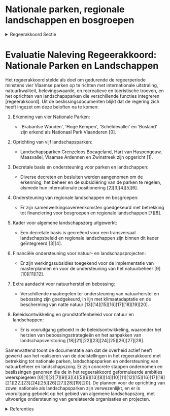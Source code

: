 # Nationale parken, regionale landschappen en bosgroepen

<details>
        <summary>Regeerakkoord Sectie </summary>
        <p>2.3.5 Nationale parken, regionale landschappen en bosgroepen Tijdens deze regeerperiode richten we minstens een viertal Vlaamse parken op: omvangrijke gebieden met internationale uitstraling, een uitzonderlijke natuur en een unieke belevings-waarde, die een troef vormen het vlak van recre-atie en toerisme. We hanteren hierbij objectieve criteria op maat van Vlaanderen en die een voldoende hoge kwaliteit garanderen. We zorgen voor eenheid van beheer en streven naar het creëren van territoriale verbindingen. Daarnaast maken we werk van de oprichting van landschapsparken: gebieden met een uitge-sproken landschapskwaliteit, waarin vanuit een integrale visie ruimte is voor recreatie, natuur, landbouw, wonen, bedrijvigheid en toerisme. De Vlaamse overheid erkent de rol van de Regionale Landschappen en van de Bosgroepen, en zal die verder ondersteunen. </p>
        </details> 

# Evaluatie Naleving Regeerakkoord: Nationale Parken en Landschappen

Het regeerakkoord stelde als doel om gedurende de regeerperiode minstens vier Vlaamse parken op te richten met internationale uitstraling, natuurkwaliteit, belevingswaarde, en recreatieve en toeristische troeven, en het oprichten van landschapsparken die verschillende functies integreren [regeerakkoord]. Uit de beslissingsdocumenten blijkt dat de regering zich heeft ingezet om deze beloften na te komen:

1. Erkenning van vier Nationale Parken:
   - 'Brabantse Wouden', 'Hoge Kempen', 'Scheldevallei' en 'Bosland' zijn erkend als Nationaal Park Vlaanderen \[0\].

2. Oprichting van vijf landschapsparken:
   - Landschapsparken Grenzeloos Bocageland, Hart van Haspengouw, Maasvallei, Vlaamse Ardennen en Zwinstreek zijn opgericht \[1\].

3. Decretale basis en ondersteuning voor parken en landschappen:
   - Diverse decreten en besluiten werden aangenomen om de erkenning, het beheer en de subsidiëring van de parken te regelen, alsmede hun internationale positionering \[2\]\[3\]\[4\]\[5\]\[6\].

4. Ondersteuning van regionale landschappen en bosgroepen:
   - Er zijn samenwerkingsovereenkomsten goedgekeurd met betrekking tot financiering voor bosgroepen en regionale landschappen \[7\]\[8\].

5. Kader voor algemene landschapszorg uitgewerkt:
   - Een decretale basis is gecreëerd voor een transversaal landschapsbeleid en regionale landschappen zijn binnen dit kader geïntegreerd \[3\]\[4\].

6. Financiële ondersteuning voor natuur- en landschapsprojecten:
   - Er zijn werkingssubsidies toegekend voor de implementatie van masterplannen en voor de ondersteuning van het natuurbeheer \[9\]\[10\]\[11\]\[12\].

7. Extra aandacht voor natuurherstel en bebossing:
   - Verschillende maatregelen ter ondersteuning van natuurherstel en bebossing zijn goedgekeurd, in lijn met klimaatadaptatie en de bescherming van natte natuur \[13\]\[14\]\[15\]\[16\]\[17\]\[18\]\[19\]\[20\].

8. Beleidsontwikkeling en grondstoffenbeleid voor natuur en landschappen:
   - Er is vooruitgang geboekt in de beleidsontwikkeling, waaronder het herzien van bebossingsstrategieën en het aanpakken van landschapsverstoring \[18\]\[21\]\[22\]\[23\]\[24\]\[25\]\[26\]\[27\]\[28\].

Samenvattend toont de documentatie aan dat de overheid actief heeft gewerkt aan het realiseren van de doelstellingen in het regeerakkoord met betrekking tot nationale parken, landschapsparken en ondersteuning van natuurbeheer en landschapszorg. Er zijn concrete stappen ondernomen en beslissingen genomen die de in het regeerakkoord geformuleerde ambities weerspiegelen \[0\]\[1\]\[2\]\[7\]\[9\]\[3\]\[4\]\[5\]\[6\]\[13\]\[8\]\[14\]\[10\]\[11\]\[12\]\[15\]\[16\]\[17\]\[18\]\[21\]\[22\]\[23\]\[24\]\[25\]\[26\]\[27\]\[28\]\[19\]\[20\]. De plannen voor de oprichting van zowel nationale als landschapsparken zijn verwezenlijkt, en er is vooruitgang geboekt op het gebied van algemene landschapszorg, met uitvoerige ondersteuning van gerelateerde organisaties en projecten.

<details>
        <summary> Referenties</summary>
        
**[\[0\]](https://beslissingenvlaamseregering.vlaanderen.be/?search=Erkenning%20Nationale%20Parken%20%27Brabantse%20Wouden%27%2C%20%27Hoge%20Kempen%27%2C%20%27Scheldevallei%27%20en%20%27Bosland%27&dateOption=select&startDate=2023-10-13T08%3A00%3A00Z&endDate=2023-10-13T08%3A00%3A00Z)** : **(2023-10-13)** Erkenning Nationale Parken 'Brabantse Wouden', 'Hoge Kempen', 'Scheldevallei' en 'Bosland' 

**[\[1\]](https://beslissingenvlaamseregering.vlaanderen.be/?search=Erkenning%20landschapsparken%20Grenzeloos%20Bocageland%2C%20Hart%20van%20Haspengouw%2C%20Maasvallei%2C%20Vlaamse%20Ardennen%20en%20Zwinstreek&dateOption=select&startDate=2023-10-13T08%3A00%3A00Z&endDate=2023-10-13T08%3A00%3A00Z)** : **(2023-10-13)** Erkenning landschapsparken Grenzeloos Bocageland, Hart van Haspengouw, Maasvallei, Vlaamse Ardennen en Zwinstreek 

**[\[2\]](https://beslissingenvlaamseregering.vlaanderen.be/?search=Algemene%20erkennings-%20en%20subsidi%C3%ABringsvoorwaarden%20Vlaamse%20Parken%3A%20uitvoeringsbesluit%20decreet%20Vlaamse%20Parken%20en%20algemene%20landschapszorg&dateOption=select&startDate=2023-07-14T08%3A00%3A00Z&endDate=2023-07-14T08%3A00%3A00Z)** : **(2023-07-14)** Algemene erkennings- en subsidiëringsvoorwaarden Vlaamse Parken: uitvoeringsbesluit decreet Vlaamse Parken en algemene landschapszorg 

**[\[3\]](https://beslissingenvlaamseregering.vlaanderen.be/?search=Vlaamse%20Parken%20en%20algemene%20landschapszorg%3A%20goedkeuring%20ontwerpdecreet&dateOption=select&startDate=2023-03-31T08%3A00%3A00Z&endDate=2023-03-31T08%3A00%3A00Z)** : **(2023-03-31)** Vlaamse Parken en algemene landschapszorg: goedkeuring ontwerpdecreet 

**[\[4\]](https://beslissingenvlaamseregering.vlaanderen.be/?search=Decreet%20Vlaamse%20Parken%20en%20algemene%20landschapszorg&dateOption=select&startDate=2023-06-09T08%3A00%3A00Z&endDate=2023-06-09T08%3A00%3A00Z)** : **(2023-06-09)** Decreet Vlaamse Parken en algemene landschapszorg 

**[\[5\]](https://beslissingenvlaamseregering.vlaanderen.be/?search=Algemene%20erkennings-%20en%20subsidi%C3%ABringsvoorwaarden%20Vlaamse%20Parken&dateOption=select&startDate=2023-04-28T08%3A00%3A00Z&endDate=2023-04-28T08%3A00%3A00Z)** : **(2023-04-28)** Algemene erkennings- en subsidiëringsvoorwaarden Vlaamse Parken 

**[\[6\]](https://beslissingenvlaamseregering.vlaanderen.be/?search=Vlaamse%20Parken%20en%20algemene%20landschapszorg%3A%20voorontwerp%20decreet&dateOption=select&startDate=2022-10-21T08%3A00%3A00Z&endDate=2022-10-21T08%3A00%3A00Z)** : **(2022-10-21)** Vlaamse Parken en algemene landschapszorg: voorontwerp decreet 

**[\[7\]](https://beslissingenvlaamseregering.vlaanderen.be/?search=Projectfinanciering%20Bosgroepen%20en%20Regionale%20Landschappen&dateOption=select&startDate=2019-12-20T09%3A00%3A00Z&endDate=2019-12-20T09%3A00%3A00Z)** : **(2019-12-20)** Projectfinanciering Bosgroepen en Regionale Landschappen 

**[\[8\]](https://beslissingenvlaamseregering.vlaanderen.be/?search=Ontwerp%20van%20samenwerkingsovereenkomst%20Regionale%20Landschappen%20ter%20ondersteuning%20van%20hun%20bijdrage%20aan%20de%20uitvoering%20van%20het%20Vlaams%20Klimaatadaptatieplan&dateOption=select&startDate=2023-08-31T08%3A00%3A00Z&endDate=2023-08-31T08%3A00%3A00Z)** : **(2023-08-31)** Ontwerp van samenwerkingsovereenkomst Regionale Landschappen ter ondersteuning van hun bijdrage aan de uitvoering van het Vlaams Klimaatadaptatieplan 

**[\[9\]](https://beslissingenvlaamseregering.vlaanderen.be/?search=Regionaal%20landschap%20Kempen%20en%20Maasland%3A%20werkingssubsidie%20vernieuwd%20Nationaal%20Park%20Bureau%20Hoge%20Kempen&dateOption=select&startDate=2020-12-18T09%3A00%3A00Z&endDate=2020-12-18T09%3A00%3A00Z)** : **(2020-12-18)** Regionaal landschap Kempen en Maasland: werkingssubsidie vernieuwd Nationaal Park Bureau Hoge Kempen 

**[\[10\]](https://beslissingenvlaamseregering.vlaanderen.be/?search=Vlaams%20standpunt%20Natuurherstelwet&dateOption=select&startDate=2023-04-21T08%3A00%3A00Z&endDate=2023-04-21T08%3A00%3A00Z)** : **(2023-04-21)** Vlaams standpunt Natuurherstelwet 

**[\[11\]](https://beslissingenvlaamseregering.vlaanderen.be/?search=Regionaal%20landschap%20Kempen%20en%20Maasland%3A%20werkingssubsidie%20Nationaal%20Park%20Bureau%202021&dateOption=select&startDate=2021-06-25T08%3A00%3A00Z&endDate=2021-06-25T08%3A00%3A00Z)** : **(2021-06-25)** Regionaal landschap Kempen en Maasland: werkingssubsidie Nationaal Park Bureau 2021 

**[\[12\]](https://beslissingenvlaamseregering.vlaanderen.be/?search=Regionaal%20landschap%20Kempen%20en%20Maasland%3A%20subsidie%20werkingsjaar%202022&dateOption=select&startDate=2022-06-03T08%3A00%3A00Z&endDate=2022-06-03T08%3A00%3A00Z)** : **(2022-06-03)** Regionaal landschap Kempen en Maasland: subsidie werkingsjaar 2022 

**[\[13\]](https://beslissingenvlaamseregering.vlaanderen.be/?search=Verlenging%20verhoogde%20subsidi%C3%ABring%20van%20planning%2C%20ontwikkeling%20en%20uitvoering%20van%20ge%C3%AFntegreerd%20natuurbeheer&dateOption=select&startDate=2023-03-17T09%3A00%3A00Z&endDate=2023-03-17T09%3A00%3A00Z)** : **(2023-03-17)** Verlenging verhoogde subsidiëring van planning, ontwikkeling en uitvoering van geïntegreerd natuurbeheer 

**[\[14\]](https://beslissingenvlaamseregering.vlaanderen.be/?search=Verlenging%20verhoogde%20subsidi%C3%ABring%20van%20planning%2C%20ontwikkeling%20en%20uitvoering%20van%20ge%C3%AFntegreerd%20natuurbeheer&dateOption=select&startDate=2023-06-30T08%3A00%3A00Z&endDate=2023-06-30T08%3A00%3A00Z)** : **(2023-06-30)** Verlenging verhoogde subsidiëring van planning, ontwikkeling en uitvoering van geïntegreerd natuurbeheer 

**[\[15\]](https://beslissingenvlaamseregering.vlaanderen.be/?search=Bosuitbreidingsdecreet&dateOption=select&startDate=2022-05-13T08%3A00%3A00Z&endDate=2022-05-13T08%3A00%3A00Z)** : **(2022-05-13)** Bosuitbreidingsdecreet 

**[\[16\]](https://beslissingenvlaamseregering.vlaanderen.be/?search=Bosuitbreidingsdecreet&dateOption=select&startDate=2021-07-19T18%3A30%3A00Z&endDate=2021-07-19T18%3A30%3A00Z)** : **(2021-07-19)** Bosuitbreidingsdecreet 

**[\[17\]](https://beslissingenvlaamseregering.vlaanderen.be/?search=Bosuitbreidingsdecreet&dateOption=select&startDate=2022-02-18T09%3A00%3A00Z&endDate=2022-02-18T09%3A00%3A00Z)** : **(2022-02-18)** Bosuitbreidingsdecreet 

**[\[18\]](https://beslissingenvlaamseregering.vlaanderen.be/?search=Plan%20Vlaamse%20Veerkracht%3A%20Ontsnipperen%20Vlaams%20landschap&dateOption=select&startDate=2021-07-16T06%3A00%3A00Z&endDate=2021-07-16T06%3A00%3A00Z)** : **(2021-07-16)** Plan Vlaamse Veerkracht: Ontsnipperen Vlaams landschap 

**[\[19\]](https://beslissingenvlaamseregering.vlaanderen.be/?search=Subsidi%C3%ABring%20bebossing&dateOption=select&startDate=2020-10-30T09%3A00%3A00Z&endDate=2020-10-30T09%3A00%3A00Z)** : **(2020-10-30)** Subsidiëring bebossing 

**[\[20\]](https://beslissingenvlaamseregering.vlaanderen.be/?search=Subsidi%C3%ABring%20bebossing&dateOption=select&startDate=2020-09-18T08%3A00%3A00Z&endDate=2020-09-18T08%3A00%3A00Z)** : **(2020-09-18)** Subsidiëring bebossing 

**[\[21\]](https://beslissingenvlaamseregering.vlaanderen.be/?search=Vaststellen%20takenpakket%20voor%20technisch%20beheer%20openbare%20bossen%20en%20terreinen%20onder%20natuurbeheer&dateOption=select&startDate=2023-12-22T09%3A00%3A00Z&endDate=2023-12-22T09%3A00%3A00Z)** : **(2023-12-22)** Vaststellen takenpakket voor technisch beheer openbare bossen en terreinen onder natuurbeheer 

**[\[22\]](https://beslissingenvlaamseregering.vlaanderen.be/?search=Vaststellen%20takenpakket%20technisch%20beheer%20openbare%20bossen%20en%20terreinen&dateOption=select&startDate=2023-10-06T08%3A00%3A00Z&endDate=2023-10-06T08%3A00%3A00Z)** : **(2023-10-06)** Vaststellen takenpakket technisch beheer openbare bossen en terreinen 

**[\[23\]](https://beslissingenvlaamseregering.vlaanderen.be/?search=Voorlopige%20vaststelling%20GRUP%20%27Vinderhoutse%20Bossen%2C%20vallei%20van%20de%20Oude%20Kale%20en%20Appensvoorde%27&dateOption=select&startDate=2021-03-12T09%3A00%3A00Z&endDate=2021-03-12T09%3A00%3A00Z)** : **(2021-03-12)** Voorlopige vaststelling GRUP 'Vinderhoutse Bossen, vallei van de Oude Kale en Appensvoorde' 

**[\[24\]](https://beslissingenvlaamseregering.vlaanderen.be/?search=Vaststelling%20gewestelijk%20ruimtelijk%20uitvoeringsplan%20%E2%80%98Regionaalstedelijk%20gebied%20Mechelen%E2%80%99&dateOption=select&startDate=2022-11-10T07%3A00%3A00Z&endDate=2022-11-10T07%3A00%3A00Z)** : **(2022-11-10)** Vaststelling gewestelijk ruimtelijk uitvoeringsplan ‘Regionaalstedelijk gebied Mechelen’ 

**[\[25\]](https://beslissingenvlaamseregering.vlaanderen.be/?search=Ge%C3%AFntegreerd%20planningsproces%20gewestelijk%20ruimtelijk%20uitvoeringsplan%20%E2%80%98Kasteelpark%20de%20Merode%E2%80%99%3A%20goedkeuring%20startnota%202&dateOption=select&startDate=2021-04-30T08%3A00%3A00Z&endDate=2021-04-30T08%3A00%3A00Z)** : **(2021-04-30)** Geïntegreerd planningsproces gewestelijk ruimtelijk uitvoeringsplan ‘Kasteelpark de Merode’: goedkeuring startnota 2 

**[\[26\]](https://beslissingenvlaamseregering.vlaanderen.be/?search=Vasstelling%20landinrichtingsplan%20%E2%80%98Onthaal%20en%20Beleving%20-%20fase%201%E2%80%99&dateOption=select&startDate=2021-12-17T09%3A00%3A00Z&endDate=2021-12-17T09%3A00%3A00Z)** : **(2021-12-17)** Vasstelling landinrichtingsplan ‘Onthaal en Beleving - fase 1’ 

**[\[27\]](https://beslissingenvlaamseregering.vlaanderen.be/?search=Plan%20Vlaamse%20Veerkracht%3A%20Subsidi%C3%ABring%20toeristische%20projecten%20%27Vlaamse%20Meesters%27%2C%20%27natuur%27%20en%20%27culinaire%20belevingen%27&dateOption=select&startDate=2022-04-22T08%3A00%3A00Z&endDate=2022-04-22T08%3A00%3A00Z)** : **(2022-04-22)** Plan Vlaamse Veerkracht: Subsidiëring toeristische projecten 'Vlaamse Meesters', 'natuur' en 'culinaire belevingen' 

**[\[28\]](https://beslissingenvlaamseregering.vlaanderen.be/?search=Regiovorming%20met%20intergemeentelijke%20en%20bovenlokale%20samenwerking&dateOption=select&startDate=2020-10-09T08%3A00%3A00Z&endDate=2020-10-09T08%3A00%3A00Z)** : **(2020-10-09)** Regiovorming met intergemeentelijke en bovenlokale samenwerking 
        </details> 

